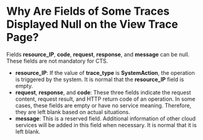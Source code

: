 # Why Are Fields of Some Traces Displayed Null on the View Trace Page?<a name="cts_faq_010"></a>

Fields  **resource\_IP**,  **code**,  **request**,  **response**, and  **message**  can be null. These fields are not mandatory for CTS.

-   **resource\_IP**: If the value of  **trace\_type**  is  **SystemAction**, the operation is triggered by the system. It is normal that the  **resource\_IP**  field is empty.
-   **request**,  **response**, and  **code**: These three fields indicate the request content, request result, and HTTP return code of an operation. In some cases, these fields are empty or have no service meaning. Therefore, they are left blank based on actual situations.
-   **message**: This is a reserved field. Additional information of other cloud services will be added in this field when necessary. It is normal that it is left blank.

